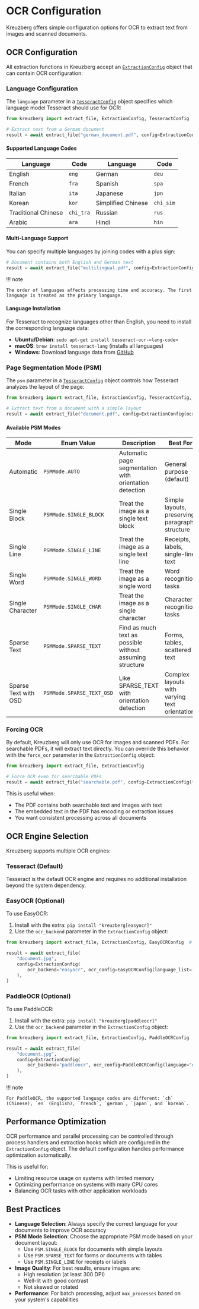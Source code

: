 # OCR Configuration

Kreuzberg offers simple configuration options for OCR to extract text from images and scanned documents.

## OCR Configuration

All extraction functions in Kreuzberg accept an [`ExtractionConfig`](../api-reference/types.md#extractionconfig) object that can contain OCR configuration:

### Language Configuration

The `language` parameter in a [`TesseractConfig`](../api-reference/ocr-configuration.md#tesseractconfig) object specifies which language model Tesseract should use for OCR:

```python
from kreuzberg import extract_file, ExtractionConfig, TesseractConfig

# Extract text from a German document
result = await extract_file("german_document.pdf", config=ExtractionConfig(ocr_config=TesseractConfig(language="deu")))
```

#### Supported Language Codes

| Language            | Code      | Language           | Code      |
| ------------------- | --------- | ------------------ | --------- |
| English             | `eng`     | German             | `deu`     |
| French              | `fra`     | Spanish            | `spa`     |
| Italian             | `ita`     | Japanese           | `jpn`     |
| Korean              | `kor`     | Simplified Chinese | `chi_sim` |
| Traditional Chinese | `chi_tra` | Russian            | `rus`     |
| Arabic              | `ara`     | Hindi              | `hin`     |

#### Multi-Language Support

You can specify multiple languages by joining codes with a plus sign:

```python
# Document contains both English and German text
result = await extract_file("multilingual.pdf", config=ExtractionConfig(ocr_config=TesseractConfig(language="eng+deu")))
```

!!! note

    The order of languages affects processing time and accuracy. The first language is treated as the primary language.

#### Language Installation

For Tesseract to recognize languages other than English, you need to install the corresponding language data:

- **Ubuntu/Debian**: `sudo apt-get install tesseract-ocr-<lang-code>`
- **macOS**: `brew install tesseract-lang` (installs all languages)
- **Windows**: Download language data from [GitHub](https://github.com/tesseract-ocr/tessdata)

### Page Segmentation Mode (PSM)

The `psm` parameter in a [`TesseractConfig`](../api-reference/ocr-configuration.md#tesseractconfig) object controls how Tesseract analyzes the layout of the page:

```python
from kreuzberg import extract_file, ExtractionConfig, TesseractConfig, PSMMode

# Extract text from a document with a simple layout
result = await extract_file("document.pdf", config=ExtractionConfig(ocr_config=TesseractConfig(psm=PSMMode.SINGLE_BLOCK)))
```

#### Available PSM Modes

| Mode                 | Enum Value                | Description                                              | Best For                                       |
| -------------------- | ------------------------- | -------------------------------------------------------- | ---------------------------------------------- |
| Automatic            | `PSMMode.AUTO`            | Automatic page segmentation with orientation detection   | General purpose (default)                      |
| Single Block         | `PSMMode.SINGLE_BLOCK`    | Treat the image as a single text block                   | Simple layouts, preserving paragraph structure |
| Single Line          | `PSMMode.SINGLE_LINE`     | Treat the image as a single text line                    | Receipts, labels, single-line text             |
| Single Word          | `PSMMode.SINGLE_WORD`     | Treat the image as a single word                         | Word recognition tasks                         |
| Single Character     | `PSMMode.SINGLE_CHAR`     | Treat the image as a single character                    | Character recognition tasks                    |
| Sparse Text          | `PSMMode.SPARSE_TEXT`     | Find as much text as possible without assuming structure | Forms, tables, scattered text                  |
| Sparse Text with OSD | `PSMMode.SPARSE_TEXT_OSD` | Like SPARSE_TEXT with orientation detection              | Complex layouts with varying text orientation  |

### Forcing OCR

By default, Kreuzberg will only use OCR for images and scanned PDFs. For searchable PDFs, it will extract text directly. You can override this behavior with the `force_ocr` parameter in the `ExtractionConfig` object:

```python
from kreuzberg import extract_file, ExtractionConfig

# Force OCR even for searchable PDFs
result = await extract_file("searchable.pdf", config=ExtractionConfig(force_ocr=True))
```

This is useful when:

- The PDF contains both searchable text and images with text
- The embedded text in the PDF has encoding or extraction issues
- You want consistent processing across all documents

## OCR Engine Selection

Kreuzberg supports multiple OCR engines:

### Tesseract (Default)

Tesseract is the default OCR engine and requires no additional installation beyond the system dependency.

### EasyOCR (Optional)

To use EasyOCR:

1. Install with the extra: `pip install "kreuzberg[easyocr]"`
1. Use the `ocr_backend` parameter in the `ExtractionConfig` object:

```python
from kreuzberg import extract_file, ExtractionConfig, EasyOCRConfig  # EasyOCRConfig is imported from kreuzberg

result = await extract_file(
    "document.jpg",
    config=ExtractionConfig(
        ocr_backend="easyocr", ocr_config=EasyOCRConfig(language_list=["en"])  # EasyOCR uses different language codes
    ),
)
```

### PaddleOCR (Optional)

To use PaddleOCR:

1. Install with the extra: `pip install "kreuzberg[paddleocr]"`
1. Use the `ocr_backend` parameter in the `ExtractionConfig` object:

```python
from kreuzberg import extract_file, ExtractionConfig, PaddleOCRConfig  # PaddleOCRConfig is imported from kreuzberg

result = await extract_file(
    "document.jpg",
    config=ExtractionConfig(
        ocr_backend="paddleocr", ocr_config=PaddleOCRConfig(language="en")  # PaddleOCR uses different language codes
    ),
)
```

!!! note

    For PaddleOCR, the supported language codes are different: `ch` (Chinese), `en` (English), `french`, `german`, `japan`, and `korean`.

## Performance Optimization

OCR performance and parallel processing can be controlled through process handlers and extraction hooks which are configured in the `ExtractionConfig` object. The default configuration handles performance optimization automatically.

This is useful for:

- Limiting resource usage on systems with limited memory
- Optimizing performance on systems with many CPU cores
- Balancing OCR tasks with other application workloads

## Best Practices

- **Language Selection**: Always specify the correct language for your documents to improve OCR accuracy
- **PSM Mode Selection**: Choose the appropriate PSM mode based on your document layout:
    - Use `PSM.SINGLE_BLOCK` for documents with simple layouts
    - Use `PSM.SPARSE_TEXT` for forms or documents with tables
    - Use `PSM.SINGLE_LINE` for receipts or labels
- **Image Quality**: For best results, ensure images are:
    - High resolution (at least 300 DPI)
    - Well-lit with good contrast
    - Not skewed or rotated
- **Performance**: For batch processing, adjust `max_processes` based on your system's capabilities
